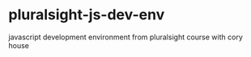 # pluralsight-js-dev-env
javascript development environment from pluralsight course with cory house
